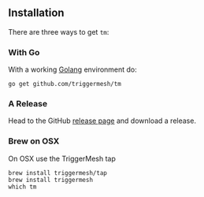 ## Installation

There are three ways to get `tm`:

### With Go

With a working [Golang](https://golang.org/doc/install) environment do:

```
go get github.com/triggermesh/tm
```

### A Release
Head to the GitHub [release page](https://github.com/triggermesh/tm/releases) and download a release.

### Brew on OSX
On OSX use the TriggerMesh tap

```
brew install triggermesh/tap
brew install triggermesh
which tm
```

